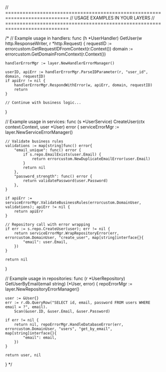 // ============================================================================
// USAGE EXAMPLES IN YOUR LAYERS
// ============================================================================

/*
// Example usage in handlers:
func (h *UserHandler) GetUser(w http.ResponseWriter, r \*http.Request) {
requestID := errorcustom.GetRequestIDFromContext(r.Context())
domain := errorcustom.GetDomainFromContext(r.Context())

    handlerErrorMgr := layer.NewHandlerErrorManager()

    userID, apiErr := handlerErrorMgr.ParseIDParameter(r, "user_id", domain, requestID)
    if apiErr != nil {
        handlerErrorMgr.RespondWithError(w, apiErr, domain, requestID)
        return
    }

    // Continue with business logic...

}

// Example usage in services:
func (s *UserService) CreateUser(ctx context.Context, user *User) error {
serviceErrorMgr := layer.NewServiceErrorManager()

    // Validate business rules
    validations := map[string]func() error{
        "email_unique": func() error {
            if s.repo.EmailExists(user.Email) {
                return errorcustom.NewDuplicateEmailError(user.Email)
            }
            return nil
        },
        "password_strength": func() error {
            return validatePassword(user.Password)
        },
    }

    if apiErr := serviceErrorMgr.ValidateBusinessRules(errorcustom.DomainUser, validations); apiErr != nil {
        return apiErr
    }

    // Repository call with error wrapping
    if err := s.repo.CreateUser(user); err != nil {
        return serviceErrorMgr.WrapRepositoryError(err, errorcustom.DomainUser, "create_user", map[string]interface{}{
            "email": user.Email,
        })
    }

    return nil

}

// Example usage in repositories:
func (r *UserRepository) GetUserByEmail(email string) (*User, error) {
repoErrorMgr := layer.NewRepositoryErrorManager()

    user := &User{}
    err := r.db.QueryRow("SELECT id, email, password FROM users WHERE email = ?", email).
        Scan(&user.ID, &user.Email, &user.Password)

    if err != nil {
        return nil, repoErrorMgr.HandleDatabaseError(err, errorcustom.DomainUser, "users", "get_by_email", map[string]interface{}{
            "email": email,
        })
    }

    return user, nil

}
\*/
